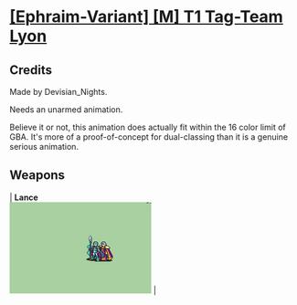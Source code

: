 # [\[Ephraim-Variant\] \[M\] T1 Tag-Team Lyon](./)
## Credits

Made by Devisian_Nights.

Needs an unarmed animation.

Believe it or not, this animation does actually fit within the 16 color limit of GBA. It's more of a proof-of-concept for dual-classing than it is a genuine serious animation.

## Weapons

| <b>Lance</b><br/><img alt="Lance animation" src="./2.%20Lance/Lance.gif"/> |
